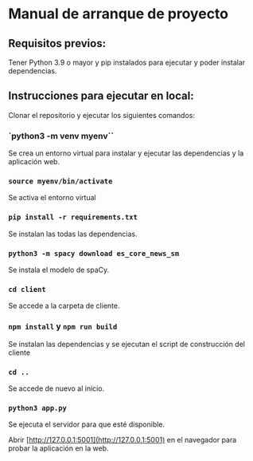 # Manual de arranque de proyecto

## Requisitos previos:

Tener Python 3.9 o mayor y pip instalados para ejecutar y poder instalar dependencias.

## Instrucciones para ejecutar en local:

Clonar el repositorio y ejecutar los siguientes comandos:

### `python3 -m venv myenv``

Se crea un entorno virtual para instalar y ejecutar las dependencias y la aplicación web.

### `source myenv/bin/activate`

Se activa el entorno virtual

### `pip install -r requirements.txt`

Se instalan las todas las dependencias.

### `python3 -m spacy download es_core_news_sm`

Se instala el modelo de spaCy.

### `cd client`

Se accede a la carpeta de cliente.

### `npm install` y `npm run build`

Se instalan las dependencias y se ejecutan el script de construcción del cliente

### `cd ..`

Se accede de nuevo al inicio.

### `python3 app.py`

Se ejecuta el servidor para que esté disponible.

Abrir [http://127.0.0.1:5001](http://127.0.0.1:5001) en el navegador para probar la aplicación en la web.
